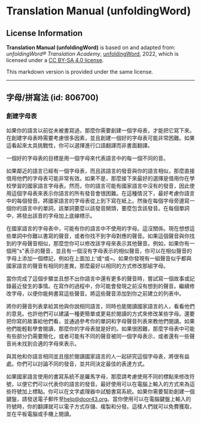 # Translation Manual (unfoldingWord)

## License Information

**Translation Manual (unfoldingWord)** is based on and adapted from: _unfoldingWord® Translation Academy_, [unfoldingWord](https://unfoldingword.org/utw), 2022, which is licensed under a [CC BY-SA 4.0 license](https://creativecommons.org/licenses/by-sa/4.0/legalcode.en).

This markdown version is provided under the same license.



--------------------------------

## 字母/拼寫法 (id: 806700)

### 創建字母表

如果你的語言以前從未被書寫過，那麼你需要創建一個字母表，才能把它寫下來。在創建字母表時需要考慮很多因素，並且創建一個好的字母表可能非常困難。如果這看起來太具挑戰性，你可以選擇進行口語翻譯而非書面翻譯。

一個好的字母表的目標是用一個字母來代表語言中的每一個不同的音。

如果鄰近的語言已經有一個字母表，而且該語言的發音與你的語言相似，那麼直接借用他們的字母表可能非常有效。如果不是，那麼接下來最好的選擇是借用你在學校學習的國家語言字母表。然而，你的語言可能有國家語言中沒有的發音，因此使用這個字母表來表示你語言的所有發音會很困難。在這種情況下，最好考慮你語言中的每個發音。將國家語言的字母表從上到下寫在紙上。然後在每個字母旁邊寫一個你的語言中的單詞，該單詞要麼以該發音開頭，要麼包含該發音。在每個單詞中，將發出該音的字母加上底線標示。

在國家語言的字母表中，可能有你的語言中不使用的字母。這沒關係。現在想想這些單詞中你難以書寫的聲音，或者你找不到字母對應的聲音。如果這個聲音與你找到的字母聲音相似，那麼您你可以修改該字母來表示其他聲音。例如，如果你有一個用"s"表示的聲音，並且有一個沒有字母表示的相似聲音，你可以在相似聲音的字母上添加一個標記，例如在上面加上‘或^或\~。如果你發現有一組聲音似乎都與國家語言的聲音有相同的差異，那麼最好以相同的方式修改那組字母。

當你完成了這個步驟並且想不出你語言中還有更多的聲音時，嘗試寫一個故事或記錄最近發生的事情。在寫作的過程中，你可能會發現之前沒有想到的聲音。繼續修改字母，以便你能夠書寫這些聲音。將這些聲音添加到你之前建立的列表中。

將你的聲音列表拿給其他與你說相同語言，同時也能閱讀國家語言的人，看看他們的意見。也許他們可以建議一種更簡單或更易於閱讀的方式來修改某些字母。還要把你寫的故事給他們看，並通過參考你的單詞和字母聲音列表來教他們閱讀。如果他們能輕鬆學會閱讀，那麼你的字母表就是好的。如果很困難，那麼字母表中可能有些部分仍需要簡化，或者可能有不同的聲音被同一個字母表示，或者還有一些聲音尚未找到合適的字母來表示。

與其他和你語言相同並且擅於閱讀國家語言的人一起研究這個字母表，將很有益處。你們可以討論不同的發音，並共同決定最佳的表達方式。

如果國家語言使用的書寫系統不是羅馬字母，那麼請考慮使用不同的標點來修改符號，以便它們可以代表你的語言的發音。最好使用可以在電腦上輸入的方式來為這些符號加上標點。你可以在文字處理器中試驗書寫系統。如果你需要幫助創建一個鍵盤，請發送電子郵件至[help@door43\.org](mailto:help@door43.org)。當你使用可以在電腦鍵盤上輸入的符號時，你的翻譯就可以電子方式存儲、複製和分發。這樣人們就可以免費獲取，並在平板電腦或手機上閱讀。


